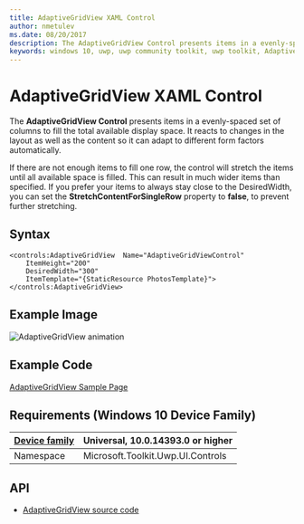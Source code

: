 ```yaml
---
title: AdaptiveGridView XAML Control
author: nmetulev
ms.date: 08/20/2017
description: The AdaptiveGridView Control presents items in a evenly-spaced set of columns to fill the total available display space.
keywords: windows 10, uwp, uwp community toolkit, uwp toolkit, AdaptiveGridView, xaml control, xaml
---
```


# AdaptiveGridView XAML Control 

The **AdaptiveGridView Control** presents items in a evenly-spaced set of columns to fill the total available display space. It reacts to changes in the layout as well as the content so it can adapt to different form factors automatically.

If there are not enough items to fill one row, the control will stretch the items until all available space is filled. This can result in much wider items than specified. If you prefer your items to always stay close to the DesiredWidth, you can set the **StretchContentForSingleRow** property to **false**, to prevent further stretching.

## Syntax

```xaml
<controls:AdaptiveGridView  Name="AdaptiveGridViewControl"
    ItemHeight="200"
    DesiredWidth="300"
    ItemTemplate="{StaticResource PhotosTemplate}">
</controls:AdaptiveGridView>
```

## Example Image

![AdaptiveGridView animation](../resources/images/Controls-AdaptiveGridView.gif "AdaptiveGridView")

## Example Code

[AdaptiveGridView Sample Page](https://github.com/Microsoft/UWPCommunityToolkit/tree/master/Microsoft.Toolkit.Uwp.SampleApp/SamplePages/AdaptiveGridView)

## Requirements (Windows 10 Device Family)

| [Device family](http://go.microsoft.com/fwlink/p/?LinkID=526370) | Universal, 10.0.14393.0 or higher |
| --- | --- |
| Namespace | Microsoft.Toolkit.Uwp.UI.Controls |

## API

* [AdaptiveGridView source code](https://github.com/Microsoft/UWPCommunityToolkit/tree/master/Microsoft.Toolkit.Uwp.UI.Controls/AdaptiveGridView)

